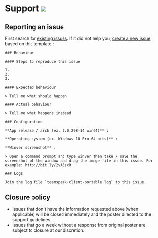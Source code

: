 # Support [![](https://isitmaintained.com/badge/resolution/portapps/teamspeak-client-portable.svg)](https://isitmaintained.com/project/portapps/teamspeak-client-portable)

## Reporting an issue

First search for [existing issues](https://github.com/portapps/teamspeak-client-portable/issues?utf8=%E2%9C%93&q=). If it did not help you, [create a new issue](https://github.com/portapps/teamspeak-client-portable/issues/new) based on this template :

```
### Behaviour

#### Steps to reproduce this issue

1.
2.
3.

#### Expected behaviour

> Tell me what should happen

#### Actual behaviour

> Tell me what happens instead

### Configuration

**App release / arch (ex. 0.0.298-14 win64)** :

**Operating system (ex. Windows 10 Pro 64 bits)** :

**Winver screenshot** :

> Open a command prompt and type winver then take / save the screenshot of the window and drag the image file in this issue. For example: http://bit.ly/2vA5sxR

### Logs

Join the log file `teamspeak-client-portable.log` to this issue.
```

## Closure policy

* Issues that don't have the information requested above (when applicable) will be closed immediately and the poster directed to the support guidelines.
* Issues that go a week without a response from original poster are subject to closure at our discretion.
